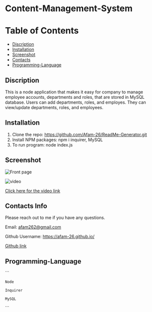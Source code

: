 # Content-Management-System

# Table of Contents  

* [Discription](#discription)
* [Installation](#installation)
* [Screenshot](#screenshot)   
* [Contacts](#contacts)
* [Programming-Language](#programming-language)


## Discription   

This is a node application that makes it easy for company to manage employee accounts, departments and roles, that are stored in MySQL database. Users can add departments, roles, and employes. They can view/update departments, roles, and employees. 

## Installation 

1. Clone the repo: https://github.com/Afam-26/ReadMe-Generator.git
2. Install NPM packages: npm i inquirer, MySQL
3. To run program: node index.js


## Screenshot

![Front page](./Assets/screen.png)

![video](./Assets/video.gif)

[Click here for the video link](https://drive.google.com/file/d/1RcjjD1PbhnY3YUgCnWuKPwj4emH-zcXn/view?usp=sharing)

 
## Contacts Info

Please reach out to me if you have any questions.

Email: afam262@gmail.com

Github Username: https://afam-26.github.io/

[Github link]() 


## Programming-Language 
\`\`\`

    Node

    Inquirer 

    MySQL 
\`\`\`